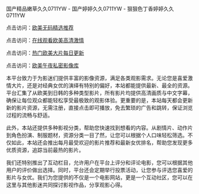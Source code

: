 国产精品嫩草久久0711YW - 国产婷婷久久0711YW - 狠狠色丁香婷婷久久0711YW

点击访问：<a href="https://heiliaoga6s9v.pages.dev">欧美无码精选推荐</a>

点击访问：<a href="https://heiliaoow5kzm.pages.dev">在线观看欧美高清激情</a>

点击访问：<a href="https://heiliao2dmwwy.pages.dev">热门欧美大片每日更新</a>

点击访问：<a href="https://heiliaoll4qsx.pages.dev">欧美午夜私密影像库</a>

本平台致力于为影迷们提供丰富的影像资源，满足各类观影需求。无论您是喜爱激情大片，还是对经典女优的演绎有特别的偏好，本站都能提供最新、最全的资源。平台汇集了从欧美到日韩的多种类型影片，所有影片均提供高清画质与中文字幕，确保让每位观众都能轻松享受最极致的观影体验。更重要的是，本站每天都会更新新的影片资源，无需注册，直接点击即可播放，免去繁琐的广告和跳转，保证浏览过程的流畅与舒适。

此外，本站还提供多种影视分类，帮助您快速找到想看的内容。从剧情片、动作片到角色扮演、制服题材，资源分类一目了然，让您可以根据个人口味轻松筛选。不仅如此，本站还会推出每月最受欢迎的影片推荐和最新女优排名，帮助您发现更多优质资源，追踪当前最热的影片。

我们还特别推出了互动栏目，允许用户在平台上评分和评论电影，您可以根据其他用户的评价做出选择。同时，平台还会定期举行投票活动，让您参与评选您喜爱的影片与女优。我们为您提供的不仅是一个电影网站，更是一个互动社区，您可以在这里与其他影迷共同探讨影视作品，分享观影心得。

<span style="display:none;">[Canonical link]( https://github.com/fkt20250711/fkt3)</span>
